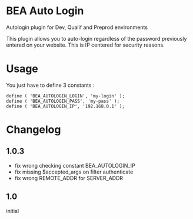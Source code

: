 # BEA Auto Login
Autologin plugin for Dev, Qualif and Preprod environments

This plugin allows you to auto-login regardless of the password previously entered on your website.
This is IP centered for security reasons.

# Usage
You just have to define 3 constants :
```
define ( 'BEA_AUTOLOGIN_LOGIN', 'my-login' );
define ( 'BEA_AUTOLOGIN_PASS', 'my-pass' );
define ( 'BEA_AUTOLOGIN_IP', '192.168.0.1' );
```
# Changelog

## 1.0.3
* fix wrong checking constant BEA_AUTOLOGIN_IP
* fix missing $accepted_args on filter authenticate
* fix wrong REMOTE_ADDR for SERVER_ADDR

## 1.0
initial
